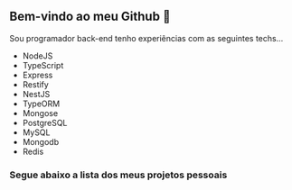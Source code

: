 ## Bem-vindo ao meu Github :wave:

Sou programador back-end tenho experiências com as seguintes techs...

* NodeJS
* TypeScript
* Express
* Restify
* NestJS
* TypeORM
* Mongose
* PostgreSQL
* MySQL
* Mongodb
* Redis

### Segue abaixo a lista dos meus projetos pessoais

